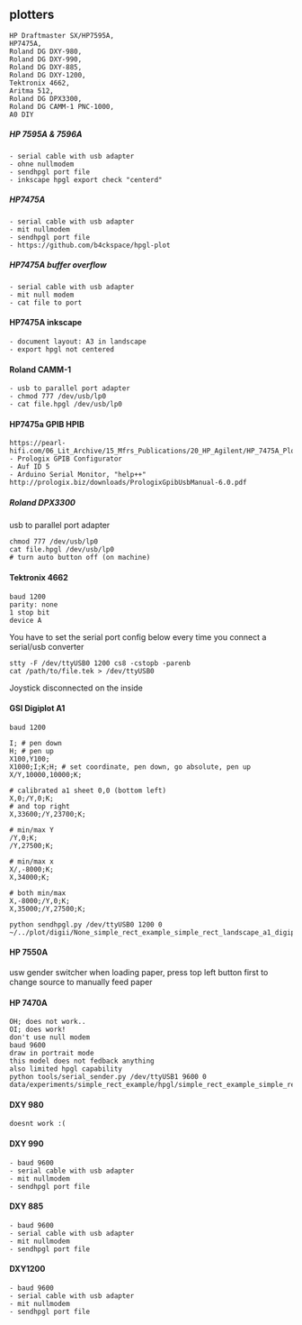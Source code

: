 ## plotters

    HP Draftmaster SX/HP7595A,
    HP7475A,
    Roland DG DXY-980,
    Roland DG DXY-990,
    Roland DG DXY-885,
    Roland DG DXY-1200,
    Tektronix 4662,
    Aritma 512,
    Roland DG DPX3300,
    Roland DG CAMM-1 PNC-1000,
    A0 DIY




##### HP 7595A & 7596A
    - serial cable with usb adapter
    - ohne nullmodem
    - sendhpgl port file
    - inkscape hpgl export check "centerd"

##### HP7475A
    - serial cable with usb adapter
    - mit nullmodem
    - sendhpgl port file
    - https://github.com/b4ckspace/hpgl-plot

##### HP7475A buffer overflow
    - serial cable with usb adapter
    - mit null modem
    - cat file to port

#### HP7475A inkscape
    - document layout: A3 in landscape 
    - export hpgl not centered

#### Roland CAMM-1
    - usb to parallel port adapter
    - chmod 777 /dev/usb/lp0
    - cat file.hpgl /dev/usb/lp0

#### HP7475a GPIB HPIB
    https://pearl-hifi.com/06_Lit_Archive/15_Mfrs_Publications/20_HP_Agilent/HP_7475A_Plotter/HP_7475A_Op_Interconnect.pdf
    - Prologix GPIB Configurator
    - Auf ID 5
    - Arduino Serial Monitor, "help++"
    http://prologix.biz/downloads/PrologixGpibUsbManual-6.0.pdf

##### Roland DPX3300
usb to parallel port adapter

    chmod 777 /dev/usb/lp0
    cat file.hpgl /dev/usb/lp0
    # turn auto button off (on machine)


#### Tektronix 4662
    baud 1200
    parity: none
    1 stop bit
    device A

You have to set the serial port config below every time you connect a serial/usb converter

    stty -F /dev/ttyUSB0 1200 cs8 -cstopb -parenb
    cat /path/to/file.tek > /dev/ttyUSB0

Joystick disconnected on the inside

#### GSI Digiplot A1

    baud 1200
    
    I; # pen down
    H; # pen up
    X100,Y100;
    X1000;I;K;H; # set coordinate, pen down, go absolute, pen up
    X/Y,10000,10000;K;  
    
    # calibrated a1 sheet 0,0 (bottom left)
    X,0;/Y,0;K;  
    # and top right
    X,33600;/Y,23700;K;    

    # min/max Y
    /Y,0;K;
    /Y,27500;K;
    
    # min/max x
    X/,-8000;K;
    X,34000;K;

    # both min/max
    X,-8000;/Y,0;K;
    X,35000;/Y,27500;K;

    python sendhpgl.py /dev/ttyUSB0 1200 0 ~/../plot/digii/None_simple_rect_example_simple_rect_landscape_a1_digiplot_a1_1dbf7144266374ee479325f40560b78250e73b321b75a7b63d2d1147160e00cc.digi 


#### HP 7550A

usw gender switcher
when loading paper, press top left button first to change source to manually feed paper

#### HP 7470A

    OH; does not work..
    OI; does work!
    don't use null modem
    baud 9600
    draw in portrait mode
    this model does not fedback anything
    also limited hpgl capability
    python tools/serial_sender.py /dev/ttyUSB1 9600 0 data/experiments/simple_rect_example/hpgl/simple_rect_example_simple_rect_landscape_a4_hp7470a_26af20deac7561081a545151d62d83c33204365e42bb30050af6c3cb5a81082d_None.hpgl 

#### DXY 980

    doesnt work :(

#### DXY 990
    - baud 9600
    - serial cable with usb adapter
    - mit nullmodem
    - sendhpgl port file

#### DXY 885
    - baud 9600
    - serial cable with usb adapter
    - mit nullmodem
    - sendhpgl port file

#### DXY1200
    - baud 9600
    - serial cable with usb adapter
    - mit nullmodem
    - sendhpgl port file
    